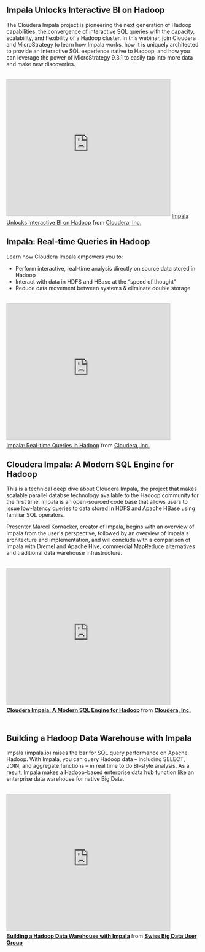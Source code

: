 <!--
name: cloudera impala
version : "0.1"
title : "Cloudera Impala"
description: "Introduction to Cloudera Impala"
homepage : "http://www.slideshare.net/cloudera"
author : "Cloudera, Inc."
-->


<!-- @section -->

## Impala Unlocks Interactive BI on Hadoop

The Cloudera Impala project is pioneering the next generation of Hadoop capabilities: the convergence of interactive SQL queries with the capacity, scalability, and flexibility of a Hadoop cluster. In this webinar, join Cloudera and MicroStrategy to learn how Impala works, how it is uniquely architected to provide an interactive SQL experience native to Hadoop, and how you can leverage the power of MicroStrategy 9.3.1 to easily tap into more data and make new discoveries.

</br>
<iframe src="http://www.slideshare.net/slideshow/embed_code/21793932" width="425" height="355" frameborder="0" marginwidth="0" marginheight="0" scrolling="no" style="border:1px solid #CCC; border-width:1px; margin-bottom:5px; max-width: 100%;" allowfullscreen> </iframe>  
<a href="http://www.slideshare.net/cloudera/2013-0523-impala-and-mstr-webinar-1" title="Impala Unlocks Interactive BI on Hadoop">Impala Unlocks Interactive BI on Hadoop</a> from <a href="http://www.slideshare.net/cloudera">Cloudera, Inc.</a>
</br>

<!-- @section -->

## Impala: Real-time Queries in Hadoop

Learn how Cloudera Impala empowers you to:

- Perform interactive, real-time analysis directly on source data stored in Hadoop
- Interact with data in HDFS and HBase at the “speed of thought”
- Reduce data movement between systems & eliminate double storage


</br>
<iframe src="http://www.slideshare.net/slideshow/embed_code/15053943" width="425" height="355" frameborder="0" marginwidth="0" marginheight="0" scrolling="no" style="border:1px solid #CCC; border-width:1px; margin-bottom:5px; max-width: 100%;" allowfullscreen> </iframe>
</br>
<a href="http://www.slideshare.net/cloudera/impala-realtime-queries-in-hadoop" title="Impala: Real-time Queries in Hadoop" >Impala: Real-time Queries in Hadoop</a> from <a href="http://www.slideshare.net/cloudera">Cloudera, Inc.</a>
</br>



<!-- @section -->

## Cloudera Impala: A Modern SQL Engine for Hadoop

This is a technical deep dive about Cloudera Impala, the project that makes scalable parallel databse technology available to the Hadoop community for the first time. Impala is an open-sourced code base that allows users to issue low-latency queries to data stored in HDFS and Apache HBase using familiar SQL operators.

Presenter Marcel Kornacker, creator of Impala, begins with an overview of Impala from the user's perspective, followed by an overview of Impala's architecture and implementation, and will conclude with a comparison of Impala with Dremel and Apache Hive, commercial MapReduce alternatives and traditional data warehouse infrastructure.

</br>
<iframe src="http://www.slideshare.net/slideshow/embed_code/15939509" width="425" height="355" frameborder="0" marginwidth="0" marginheight="0" scrolling="no" style="border:1px solid #CCC; border-width:1px; margin-bottom:5px; max-width: 100%;" allowfullscreen> </iframe>
</br>
<div style="margin-bottom:5px"> <strong> <a href="http://www.slideshare.net/cloudera/cloudera-impala-a-modern-sql-engine-for-hadoop" title="Cloudera Impala: A Modern SQL Engine for Hadoop">Cloudera Impala: A Modern SQL Engine for Hadoop</a> </strong> from <strong><a href="http://www.slideshare.net/cloudera" >Cloudera, Inc.</a></strong> </div>
</br>

<!-- @section -->

## Building a Hadoop Data Warehouse with Impala

Impala (impala.io) raises the bar for SQL query performance on Apache Hadoop. With Impala, you can query Hadoop data – including SELECT, JOIN, and aggregate functions – in real time to do BI-style analysis. As a result, Impala makes a Hadoop-based enterprise data hub function like an enterprise data warehouse for native Big Data.




</br>
<iframe src="http://www.slideshare.net/slideshow/embed_code/33353476" width="425" height="355" frameborder="0" marginwidth="0" marginheight="0" scrolling="no" style="border:1px solid #CCC; border-width:1px; margin-bottom:5px; max-width: 100%;" allowfullscreen> </iframe> <div style="margin-bottom:5px"> <strong> <a href="http://www.slideshare.net/SwissHUG/building-a-hadoop-data-warehouse-with-impala" title="Building a Hadoop Data Warehouse with Impala" >Building a Hadoop Data Warehouse with Impala</a> </strong> from <strong><a href="http://www.slideshare.net/SwissHUG" >Swiss Big Data User Group</a></strong> </div>
</br>
